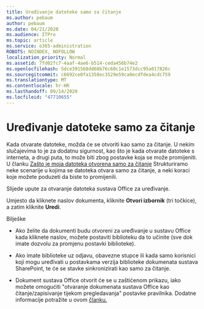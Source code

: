 ```yaml
---
title: Uređivanje datoteke samo za čitanje
ms.author: pebaum
author: pebaum
ms.date: 04/21/2020
ms.audience: ITPro
ms.topic: article
ms.service: o365-administration
ROBOTS: NOINDEX, NOFOLLOW
localization_priority: Normal
ms.assetid: 7fd02fc7-4aaf-4ae6-b514-ceda456b74e2
ms.openlocfilehash: 5dce391568dd60b76c60c1e1573dcc95a017826c
ms.sourcegitcommit: c6692ce0fa1358ec3529e59ca0ecdfdea4cdc759
ms.translationtype: MT
ms.contentlocale: hr-HR
ms.lasthandoff: 09/14/2020
ms.locfileid: "47710655"
---
```

# <a name="edit-a-read-only-file"></a>Uređivanje datoteke samo za čitanje

Kada otvarate datoteke, možda će se otvoriti kao samo za čitanje. U nekim slučajevima to je za dodatnu sigurnost, kao što je kada otvarate datoteke s interneta, a drugi puta, to može biti zbog postavke koja se može promijeniti. U članku [Zašto je moja datoteka otvorena samo za čitanje](https://support.office.com/article/Why-did-my-file-open-read-only-3ab4b792-da50-4b38-8628-14c64e1f1d15) Strukturiramo neke scenarije u kojima se datoteka otvara samo za čitanje, a neki koraci koje možete poduzeti da biste to promijenili.

Slijede upute za otvaranje datoteka sustava Office za uređivanje.

Umjesto da kliknete naslov dokumenta, kliknite **Otvori izbornik** (tri točkice), a zatim kliknite **Uredi**.

Bilješke

- Ako želite da dokumenti budu otvoreni za uređivanje u sustavu Office kada kliknete naslov, možete postaviti biblioteku da to učinite (sve dok imate dozvolu za promjenu postavki biblioteke).

- Ako imate biblioteke uz odjavu, obavezne stupce ili kada samo korisnici koji mogu uređivati u postavkama verzija biblioteke dokumenata sustava SharePoint, te će se stavke sinkronizirati kao samo za čitanje.

- Dokument sustava Office otvorit će se u zaštićenom prikazu, iako možete omogućiti "otvaranje dokumenata sustava Office kao čitanje/zapisivanje tijekom pregledavanja" postavke pravilnika. Dodatne informacije potražite u ovom [članku.](https://support.microsoft.com/help/983047/an-office-document-opens-in-protected-view-even-though-you-enable-the)

